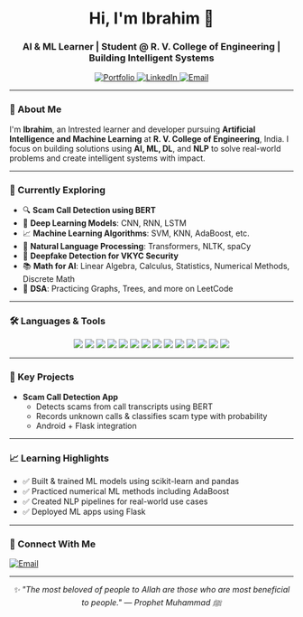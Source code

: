 <!-- Profile README.md for Ibrahim Bagwan -->

<h1 align="center">Hi, I'm Ibrahim 👋</h1>
<h3 align="center">AI & ML Learner | Student @ R. V. College of Engineering | Building Intelligent Systems</h3>

<p align="center">
  <a href="https://ibrahim-bagwan.vercel.app" target="_blank">
    <img src="https://img.shields.io/badge/🌐%20Portfolio-22272E?style=for-the-badge&logo=vercel&logoColor=white" alt="Portfolio"/>
  </a>
  <a href="https://www.linkedin.com/in/ibrahimbagwan" target="_blank">
    <img src="https://img.shields.io/badge/🔗%20LinkedIn-0A66C2?style=for-the-badge&logo=linkedin&logoColor=white" alt="LinkedIn"/>
  </a>
  <a href="mailto:ibagwan.ai24@rvce.edu.in">
    <img src="https://img.shields.io/badge/📧%20Email-EA4335?style=for-the-badge&logo=gmail&logoColor=white" alt="Email"/>
  </a>
</p>

---

### 🌟 About Me

I'm **Ibrahim**, an Intrested learner and developer pursuing **Artificial Intelligence and Machine Learning** at **R. V. College of Engineering**, India. I focus on building solutions using **AI, ML, DL**, and **NLP** to solve real-world problems and create intelligent systems with impact.

---

### 🧠 Currently Exploring

- 🔍 **Scam Call Detection using BERT**
- 🤖 **Deep Learning Models**: CNN, RNN, LSTM
- 📈 **Machine Learning Algorithms**: SVM, KNN, AdaBoost, etc.
- 🧠 **Natural Language Processing**: Transformers, NLTK, spaCy
- 🔐 **Deepfake Detection for VKYC Security**
- 📚 **Math for AI**: Linear Algebra, Calculus, Statistics, Numerical Methods, Discrete Math
- 🧩 **DSA**: Practicing Graphs, Trees, and more on LeetCode

---

### 🛠️ Languages & Tools

<p align="center">
  <img src="https://img.shields.io/badge/Python-3776AB?style=for-the-badge&logo=python&logoColor=white"/>
  <img src="https://img.shields.io/badge/C-00599C?style=for-the-badge&logo=c&logoColor=white"/>
  <img src="https://img.shields.io/badge/C++-00599C?style=for-the-badge&logo=c%2B%2B&logoColor=white"/>
  <img src="https://img.shields.io/badge/TensorFlow-FF6F00?style=for-the-badge&logo=tensorflow&logoColor=white"/>
  <img src="https://img.shields.io/badge/PyTorch-EE4C2C?style=for-the-badge&logo=pytorch&logoColor=white"/>
  <img src="https://img.shields.io/badge/scikit--learn-F7931E?style=for-the-badge&logo=scikit-learn&logoColor=white"/>
  <img src="https://img.shields.io/badge/NumPy-013243?style=for-the-badge&logo=numpy&logoColor=white"/>
  <img src="https://img.shields.io/badge/pandas-150458?style=for-the-badge&logo=pandas&logoColor=white"/>
  <img src="https://img.shields.io/badge/OpenCV-5C3EE8?style=for-the-badge&logo=opencv&logoColor=white"/>
  <img src="https://img.shields.io/badge/Flask-000000?style=for-the-badge&logo=flask&logoColor=white"/>
  <img src="https://img.shields.io/badge/Streamlit-FF4B4B?style=for-the-badge&logo=streamlit&logoColor=white"/>
  <img src="https://img.shields.io/badge/Jupyter-F37626?style=for-the-badge&logo=jupyter&logoColor=white"/>
  <img src="https://img.shields.io/badge/GitHub-181717?style=for-the-badge&logo=github&logoColor=white"/>
  <img src="https://img.shields.io/badge/Google%20Colab-F9AB00?style=for-the-badge&logo=google-colab&logoColor=white"/>
</p>

---

### 🚀 Key Projects

- **Scam Call Detection App**
  - Detects scams from call transcripts using BERT
  - Records unknown calls & classifies scam type with probability
  - Android + Flask integration


---

### 📈 Learning Highlights

- ✅ Built & trained ML models using scikit-learn and pandas
- ✅ Practiced numerical ML methods including AdaBoost
- ✅ Created NLP pipelines for real-world use cases
- ✅ Deployed ML apps using Flask

---

### 📌 Connect With Me

<p align="left">
  <a href="mailto:ibagwan.ai24@rvce.edu.in">
    <img src="https://img.shields.io/badge/Email-EA4335?style=for-the-badge&logo=gmail&logoColor=white" alt="Email"/>
  </a>
</p>

---

<p align="center"><em>✨ "The most beloved of people to Allah are those who are most beneficial to people."
— Prophet Muhammad ﷺ</em></p>
